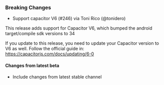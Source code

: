 ### Breaking Changes
* Support capacitor V6 (#246) via Toni Rico (@tonidero)

This release adds support for Capacitor V6, which bumped the android target/compile sdk versions to 34

If you update to this release, you need to update your Capacitor version to V6 as well. Follow the official guide in: https://capacitorjs.com/docs/updating/6-0

#### Changes from latest beta
* Include changes from latest stable channel
